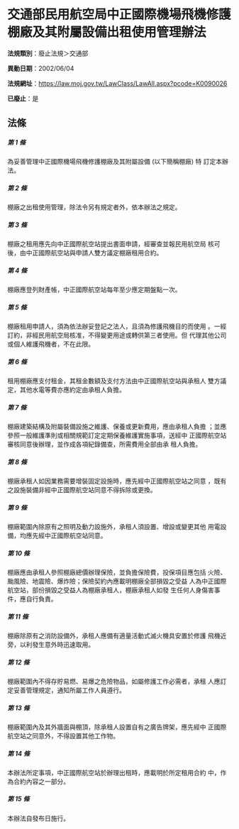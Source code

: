 # 交通部民用航空局中正國際機場飛機修護棚廠及其附屬設備出租使用管理辦法

**法規類別**：廢止法規＞交通部

**異動日期**：2002/06/04  

**法規網址**：https://law.moj.gov.tw/LawClass/LawAll.aspx?pcode=K0090026

**已廢止**：是



## 法條
##### 第 1 條
為妥善管理中正國際機場飛機修護棚廠及其附屬設備 (以下簡稱棚廠) 特
訂定本辦法。

##### 第 2 條
棚廠之出租使用管理，除法令另有規定者外，依本辦法之規定。

##### 第 3 條
棚廠之租用應先向中正國際航空站提出書面申請，經審查並報民用航空局
核可後，由中正國際航空站與申請人雙方議定棚廠租用合約。

##### 第 4 條
棚廠應登列財產帳，中正國際航空站每年至少應定期盤點一次。

##### 第 5 條
棚廠租用申請人，須為依法辦妥登記之法人，且須為修護飛機目的而使用
。一經訂約，非經民用航空局核准，不得變更用途或轉供第三者使用。但
代理其他公司或個人維護飛機者，不在此限。

##### 第 6 條
租用棚廠應支付租金，其租金數額及支付方法由中正國際航空站與承租人
雙方議定，其他水電等費亦應約定由承租人負擔。

##### 第 7 條
棚廠建築結構及附屬裝備設施之維護、保養或更新費用，應由承租人負擔
；並應參照一般維護準則或相關規範訂定定期保養維護實施事項，送經中
正國際航空站審核同意後辦理，並作成各項紀錄備查，所需費用全部由承
租人負擔。

##### 第 8 條
棚廠承租人如因業務需要增裝固定設施時，應先經中正國際航空站之同意
，既有之設施裝備非經中正國際航空站同意不得拆除或更換。

##### 第 9 條
棚廠範圍內除原有之照明及動力設施外，承租人須設置、增設或變更其他
用電設備，均應先經中正國際航空站同意。

##### 第 10 條
棚廠應由承租人參照棚廠總價辦理保險，並負擔保險費，投保項目應包括
火險、颱風險、地震險、爆炸險；保險契約內應載明棚廠全部損毀之受益
人為中正國際航空站，部份損毀之受益人為棚廠承租人，棚廠承租人如發
生任何人身傷害事件，應自行負責。

##### 第 11 條
棚廠除原有之消防設備外，承租人應備有適量活動式滅火機具安置於修護
飛機近旁，以利發生意外時迅速取用。

##### 第 12 條
棚廠範圍內不得存貯易燃、易爆之危險物品，如屬修護工作必需者，承租
人應訂定妥善管理規定，通知所屬工作人員遵行。

##### 第 13 條
棚廠範圍內及其外牆面與棚頂，除承租人設置自有之廣告牌架，應先經中
正國際航空站之同意外，不得設置其他工作物。

##### 第 14 條
本辦法所定事項，中正國際航空站於辦理出租時，應載明於所定租用合約
中，作為合約內容之一部分。

##### 第 15 條
本辦法自發布日施行。


